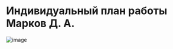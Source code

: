 # Индивидуальный план работы Марков Д. А.

![image](https://user-images.githubusercontent.com/62558636/124125525-60d35b80-da82-11eb-9ab2-59e89794ec95.png)




